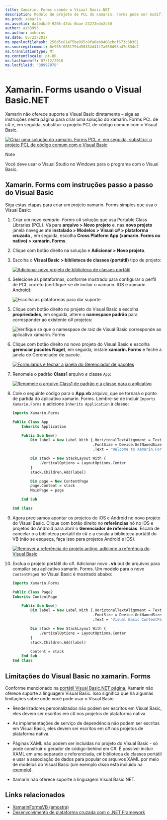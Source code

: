 ```yaml
---
title: Xamarin. Forms usando o Visual Basic.NET
description: Modelo de projeto de PCL do xamarin. Forms pode ser modificado para usar o Visual Basic para o assembly principal, efetivamente, permitindo que você crie aplicativos móveis de plataforma cruzada usando o VB.NET.
ms.prod: xamarin
ms.assetid: da4b4ba9-9205-47dc-8bae-23272ede2c50
author: asb3993
ms.author: amburns
ms.date: 03/23/2017
ms.openlocfilehash: 256d5c81475be095c8fa0ab0408cbcf673c6b301
ms.sourcegitcommit: 6e955f6851794d58334d41f7a550d93a47e834d2
ms.translationtype: MT
ms.contentlocale: pt-BR
ms.lasthandoff: 07/12/2018
ms.locfileid: "38997078"
---
```

# <a name="xamarinforms-using-visual-basicnet"></a>Xamarin. Forms usando o Visual Basic.NET

Xamarin não oferece suporte a Visual Basic diretamente – siga as instruções nesta página para criar uma solução do xamarin. Forms PCL de c# e, em seguida, substituir o projeto PCL de código comum com o Visual Basic.

[![](xamarin-forms-images/hero-sml.png "Criar uma solução do xamarin. Forms PCL e, em seguida, substituir o projeto PCL de código comum com o Visual Basic")](xamarin-forms-images/hero.png#lightbox)

> [!NOTE]
> Você deve usar o Visual Studio no Windows para o programa com o Visual Basic.

## <a name="xamarinforms-with-visual-basic-walkthrough"></a>Xamarin. Forms com instruções passo a passo do Visual Basic

Siga estas etapas para criar um projeto xamarin. Forms simples que usa o Visual Basic:

1. Criar um novo *xamarin. Forms c#* solução que usa Portable Class Libraries (PCL).
Vá para **arquivo > Novo projeto** e, nas **novo projeto** janela navegue até **instalado > Modelos > Visual c# > plataforma cruzada** , em seguida, escolha  **Cross Platform App (xamarin. Forms ou nativo) > xamarin. Forms**.

2. Clique com botão direito na solução e **Adicionar > Novo projeto**.

3. Escolha o **Visual Basic > biblioteca de classes (portátil)** tipo de projeto:

   [![](xamarin-forms-images/add-vb-2-sml.png "Adicionar novo projeto de biblioteca de classes portátil")](xamarin-forms-images/add-vb-2.png#lightbox)

4. Selecione as plataformas, conforme mostrado para configurar o perfil de PCL correto (certifique-se de incluir o xamarin. IOS e xamarin. Android):

   ![](xamarin-forms-images/add-vb-3-sml.png "Escolha as plataformas para dar suporte")

5. Clique com botão direito no projeto do Visual Basic e escolha **propriedades**, em seguida, altere o **namespace padrão** para corresponder ao existente c# projetos:

   ![](xamarin-forms-images/add-vb-4s-sml.png "Verifique se que o namespace de raiz de Visual Basic corresponde ao aplicativo xamarin. Forms")

6. Clique com botão direito no novo projeto do Visual Basic e escolha **gerenciar pacotes Nuget**, em seguida, instale **xamarin. Forms** e feche a janela do Gerenciador de pacote.

   [![](xamarin-forms-images/add-vb-4-sml.png "Formulários e fechar a janela do Gerenciador de pacotes")](xamarin-forms-images/add-vb-4.png#lightbox)

7. Renomeie o padrão **Class1** arquivo *e* classe `App`:

   [![](xamarin-forms-images/add-vb-5-sml.png "Renomeie o arquivo Class1 de padrão e a classe para o aplicativo")](xamarin-forms-images/add-vb-5.png#lightbox)

8. Cole o seguinte código para o **App.vb** arquivo, que se tornará o ponto de partida do aplicativo xamarin. Forms. Lembre-se de incluir `Imports Xamarin.Forms` e adicione `Inherits Application` à classe:

    ```vb 
    Imports Xamarin.Forms

    Public Class App
        Inherits Application

        Public Sub New()
            Dim label = New Label With {.HoriztonalTextAlignment = TextAlignment.Center,
                                        .FontSize = Device.GetNamedSize(NamedSize.Medium, GetType(Label)),
                                        .Text = "Welcome to Xamarin.Forms with Visual Basic.NET"}

            Dim stack = New StackLayout With {
                .VerticalOptions = LayoutOptions.Center
            }
            stack.Children.Add(label)

            Dim page = New ContentPage
            page.Content = stack
            MainPage = page

        End Sub

    End Class
    ```

9. Agora precisamos apontar os projetos do iOS e Android no novo projeto do Visual Basic.
Clique com botão direito no **referências** nó no iOS e projetos do Android para abrir o **Gerenciador de referências**. Escala de cancelar o a biblioteca portátil do c# e a escala a biblioteca portátil do VB (não se esqueça, faça isso para projetos Android e iOS).

   [![](xamarin-forms-images/add-vb-8-sml.png "Remover a referência de projeto antigo, adicione a referência do Visual Basic")](xamarin-forms-images/add-vb-8.png#lightbox)

10. Exclua o projeto portátil do c#. Adicionar novo **. vb** out de arquivos para compilar seu aplicativo xamarin. Forms. Um modelo para o novo `ContentPage`s no Visual Basic é mostrado abaixo:

    ```vb
    Imports Xamarin.Forms

    Public Class Page2
    Inherits ContentPage

        Public Sub New()
            Dim label = New Label With {.HoriztonalTextAlignment = TextAlignment.Center,
                                        .FontSize = Device.GetNamedSize(NamedSize.Medium, GetType(Label)),
                                        .Text = "Visual Basic ContentPage"}

            Dim stack = New StackLayout With {
                .VerticalOptions = LayoutOptions.Center
            }
            stack.Children.Add(label)

            Content = stack
        End Sub
    End Class
    ```

## <a name="limitations-of-visual-basic-in-xamarinforms"></a>Limitações do Visual Basic no xamarin. Forms

Conforme mencionado na [portátil Visual Basic.NET página](~/cross-platform/platform/visual-basic/index.md), Xamarin não oferece suporte a linguagem Visual Basic. Isso significa que há algumas limitações sobre onde você pode usar o Visual Basic:

 - Renderizadores personalizados não podem ser escritos em Visual Basic, eles devem ser escritos em c# nos projetos de plataforma nativa.

 - As implementações de serviço de dependência não podem ser escritas em Visual Basic, eles devem ser escritos em c# nos projetos de plataforma nativa.

 - Páginas XAML não podem ser incluídas no projeto do Visual Basic - só pode construir o gerador de código-behind em C#. É possível incluir XAML em uma separado e referenciada, c# biblioteca de classes portátil e usar a associação de dados para popular os arquivos XAML por meio de modelos do Visual Basic (um exemplo disso está incluído na [exemplo](https://github.com/xamarin/mobile-samples/tree/master/VisualBasic/XamarinFormsVB/XamlPages)).

 - Xamarin não oferece suporte a linguagem Visual Basic.NET.

## <a name="related-links"></a>Links relacionados

- [XamarinFormsVB (amostra)](https://github.com/xamarin/mobile-samples/tree/master/VisualBasic/XamarinFormsVB)
- [Desenvolvimento de plataforma cruzada com o .NET Framework](https://docs.microsoft.com/dotnet/standard/cross-platform/)
